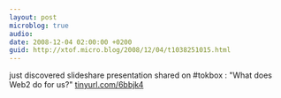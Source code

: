 ```yaml
---
layout: post
microblog: true
audio: 
date: 2008-12-04 02:00:00 +0200
guid: http://xtof.micro.blog/2008/12/04/t1038251015.html
---
```

just discovered slideshare presentation shared on #tokbox : "What does Web2 do for us?" [tinyurl.com/6bbjk4](http://tinyurl.com/6bbjk4)
